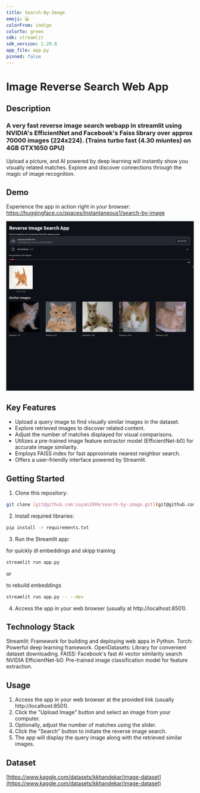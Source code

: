 ```yaml
---
title: Search-By-Image
emoji: 💻
colorFrom: indigo
colorTo: green
sdk: streamlit
sdk_version: 1.29.0
app_file: app.py
pinned: false
---
```


# Image Reverse Search Web App

## Description

### A very fast reverse image search webapp in streamlit using NVIDIA's EfficientNet and Facebook's Faiss library over approx 70000 images (224x224). (Trains turbo fast (4.30 miuntes) on 4GB GTX1650 GPU)

Upload a picture, and AI powered by deep learning will instantly show you visually related matches. Explore and discover connections through the magic of image recognition.

## Demo

Experience the app in action right in your browser: https://huggingface.co/spaces/Instantaneous1/search-by-image

![Demo](UI.png)

## Key Features

- Upload a query image to find visually similar images in the dataset.
- Explore retrieved images to discover related content.
- Adjust the number of matches displayed for visual comparisons.
- Utilizes a pre-trained image feature extractor model (EfficientNet-b0) for accurate image similarity.
- Employs FAISS index for fast approximate nearest neighbor search.
- Offers a user-friendly interface powered by Streamlit.

## Getting Started

1. Clone this repository:

```bash
git clone [git@github.com:sayan1999/search-by-image.git](git@github.com:sayan1999/search-by-image.git)
```

2. Install required libraries:

```bash
pip install -r requirements.txt
```

3. Run the Streamlit app:

for quickly dl embeddings and skipp training

```bash
streamlit run app.py
```

or

to rebuild embeddings

```bash
streamlit run app.py -- --dev
```

4. Access the app in your web browser (usually at http://localhost:8501).

## Technology Stack

Streamlit: Framework for building and deploying web apps in Python.
Torch: Powerful deep learning framework.
OpenDatasets: Library for convenient dataset downloading.
FAISS: Facebook's fast AI vector similarity search
NVIDIA EfficientNet-b0: Pre-trained image classification model for feature extraction.

## Usage

1. Access the app in your web browser at the provided link (usually http://localhost:8501).
2. Click the "Upload Image" button and select an image from your computer.
3. Optionally, adjust the number of matches using the slider.
4. Click the "Search" button to initiate the reverse image search.
5. The app will display the query image along with the retrieved similar images.

## Dataset

[https://www.kaggle.com/datasets/kkhandekar/image-dataset](https://www.kaggle.com/datasets/kkhandekar/image-dataset)
